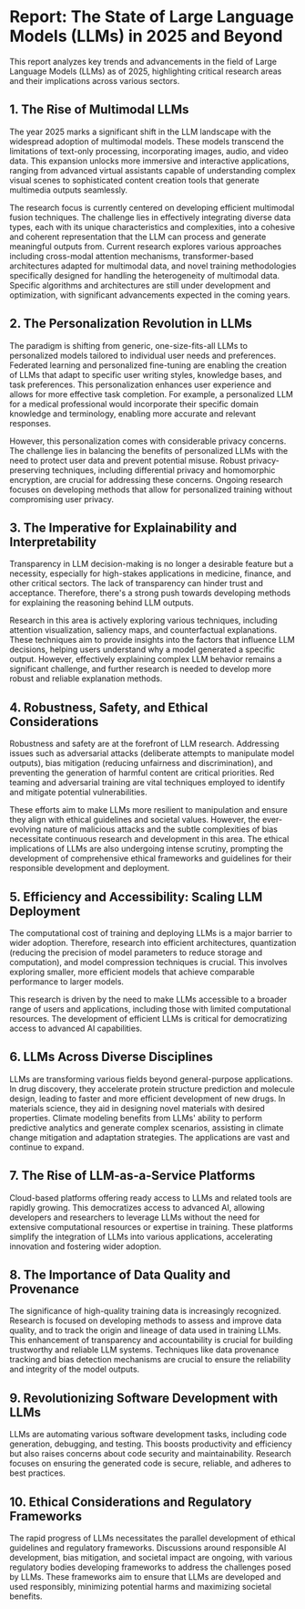# Report:  The State of Large Language Models (LLMs) in 2025 and Beyond

This report analyzes key trends and advancements in the field of Large Language Models (LLMs) as of 2025, highlighting critical research areas and their implications across various sectors.


## 1. The Rise of Multimodal LLMs

The year 2025 marks a significant shift in the LLM landscape with the widespread adoption of multimodal models.  These models transcend the limitations of text-only processing, incorporating images, audio, and video data.  This expansion unlocks more immersive and interactive applications, ranging from advanced virtual assistants capable of understanding complex visual scenes to sophisticated content creation tools that generate multimedia outputs seamlessly.

The research focus is currently centered on developing efficient multimodal fusion techniques.  The challenge lies in effectively integrating diverse data types, each with its unique characteristics and complexities, into a cohesive and coherent representation that the LLM can process and generate meaningful outputs from.  Current research explores various approaches including cross-modal attention mechanisms,  transformer-based architectures adapted for multimodal data, and novel training methodologies specifically designed for handling the heterogeneity of multimodal data.  Specific algorithms and architectures are still under development and optimization, with significant advancements expected in the coming years.


## 2. The Personalization Revolution in LLMs

The paradigm is shifting from generic, one-size-fits-all LLMs to personalized models tailored to individual user needs and preferences.  Federated learning and personalized fine-tuning are enabling the creation of LLMs that adapt to specific user writing styles, knowledge bases, and task preferences.  This personalization enhances user experience and allows for more effective task completion.  For example, a personalized LLM for a medical professional would incorporate their specific domain knowledge and terminology, enabling more accurate and relevant responses.

However, this personalization comes with considerable privacy concerns.  The challenge lies in balancing the benefits of personalized LLMs with the need to protect user data and prevent potential misuse.  Robust privacy-preserving techniques, including differential privacy and homomorphic encryption, are crucial for addressing these concerns.  Ongoing research focuses on developing methods that allow for personalized training without compromising user privacy.


## 3. The Imperative for Explainability and Interpretability

Transparency in LLM decision-making is no longer a desirable feature but a necessity, especially for high-stakes applications in medicine, finance, and other critical sectors.  The lack of transparency can hinder trust and acceptance.  Therefore, there's a strong push towards developing methods for explaining the reasoning behind LLM outputs.

Research in this area is actively exploring various techniques, including attention visualization, saliency maps, and counterfactual explanations.  These techniques aim to provide insights into the factors that influence LLM decisions, helping users understand why a model generated a specific output.  However, effectively explaining complex LLM behavior remains a significant challenge, and further research is needed to develop more robust and reliable explanation methods.


## 4. Robustness, Safety, and Ethical Considerations

Robustness and safety are at the forefront of LLM research.  Addressing issues such as adversarial attacks (deliberate attempts to manipulate model outputs), bias mitigation (reducing unfairness and discrimination), and preventing the generation of harmful content are critical priorities.  Red teaming and adversarial training are vital techniques employed to identify and mitigate potential vulnerabilities.  

These efforts aim to make LLMs more resilient to manipulation and ensure they align with ethical guidelines and societal values.  However, the ever-evolving nature of malicious attacks and the subtle complexities of bias necessitate continuous research and development in this area. The ethical implications of LLMs are also undergoing intense scrutiny, prompting the development of comprehensive ethical frameworks and guidelines for their responsible development and deployment.


## 5. Efficiency and Accessibility:  Scaling LLM Deployment

The computational cost of training and deploying LLMs is a major barrier to wider adoption.  Therefore, research into efficient architectures, quantization (reducing the precision of model parameters to reduce storage and computation), and model compression techniques is crucial.  This involves exploring smaller, more efficient models that achieve comparable performance to larger models.

This research is driven by the need to make LLMs accessible to a broader range of users and applications, including those with limited computational resources.  The development of efficient LLMs is critical for democratizing access to advanced AI capabilities.


## 6. LLMs Across Diverse Disciplines

LLMs are transforming various fields beyond general-purpose applications.  In drug discovery, they accelerate protein structure prediction and molecule design, leading to faster and more efficient development of new drugs. In materials science, they aid in designing novel materials with desired properties.  Climate modeling benefits from LLMs' ability to perform predictive analytics and generate complex scenarios, assisting in climate change mitigation and adaptation strategies.  The applications are vast and continue to expand.


## 7. The Rise of LLM-as-a-Service Platforms

Cloud-based platforms offering ready access to LLMs and related tools are rapidly growing.  This democratizes access to advanced AI, allowing developers and researchers to leverage LLMs without the need for extensive computational resources or expertise in training.  These platforms simplify the integration of LLMs into various applications, accelerating innovation and fostering wider adoption.


## 8. The Importance of Data Quality and Provenance

The significance of high-quality training data is increasingly recognized.  Research is focused on developing methods to assess and improve data quality, and to track the origin and lineage of data used in training LLMs.  This enhancement of transparency and accountability is crucial for building trustworthy and reliable LLM systems.  Techniques like data provenance tracking and bias detection mechanisms are crucial to ensure the reliability and integrity of the model outputs.


## 9. Revolutionizing Software Development with LLMs

LLMs are automating various software development tasks, including code generation, debugging, and testing. This boosts productivity and efficiency but also raises concerns about code security and maintainability.  Research focuses on ensuring the generated code is secure, reliable, and adheres to best practices.


## 10.  Ethical Considerations and Regulatory Frameworks

The rapid progress of LLMs necessitates the parallel development of ethical guidelines and regulatory frameworks.  Discussions around responsible AI development, bias mitigation, and societal impact are ongoing, with various regulatory bodies developing frameworks to address the challenges posed by LLMs.  These frameworks aim to ensure that LLMs are developed and used responsibly, minimizing potential harms and maximizing societal benefits.